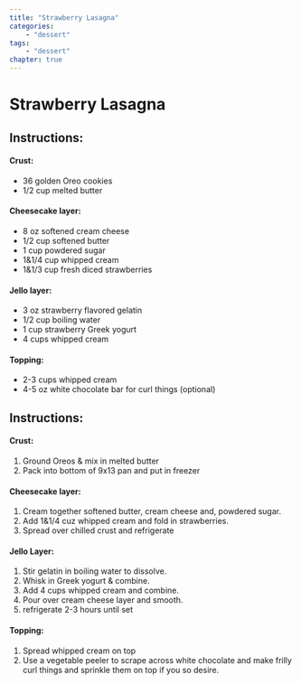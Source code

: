 ```yaml
---
title: "Strawberry Lasagna"
categories:
    - "dessert"
tags: 
    - "dessert"
chapter: true
---
```

# Strawberry Lasagna

## Instructions:

#### Crust:

- 36 golden Oreo cookies
- 1/2 cup melted butter

#### Cheesecake layer:

- 8 oz softened cream cheese
- 1/2 cup softened butter
- 1 cup powdered sugar
- 1&1/4 cup whipped cream
- 1&1/3 cup fresh diced strawberries

#### Jello layer:

- 3 oz strawberry flavored gelatin
- 1/2 cup boiling water
- 1 cup strawberry Greek yogurt
- 4 cups whipped cream

#### Topping:

- 2-3 cups whipped cream
- 4-5 oz white chocolate bar for curl things (optional)

## Instructions:

#### Crust:

1. Ground Oreos & mix in melted butter 
2. Pack into bottom of 9x13 pan and put in freezer

#### Cheesecake layer:

1. Cream together softened butter, cream cheese and, powdered sugar. 
2. Add 1&1/4 cuz whipped cream and fold in strawberries. 
3. Spread over chilled crust and refrigerate

#### Jello Layer:

1. Stir gelatin in boiling water to dissolve. 
2. Whisk in Greek yogurt & combine. 
3. Add 4 cups whipped cream and combine. 
4. Pour over cream cheese layer and smooth.
5. refrigerate 2-3 hours until set

#### Topping:

1. Spread whipped cream on top
2. Use a vegetable peeler to scrape across white chocolate and make frilly curl things and sprinkle them
on top if you so desire.
